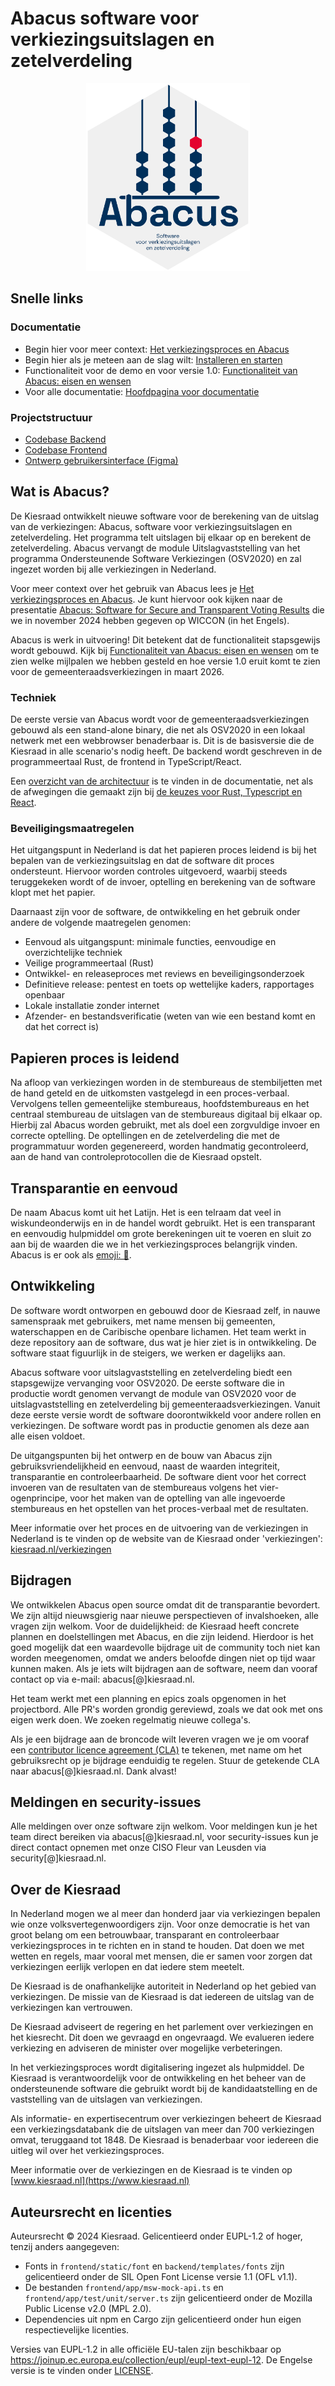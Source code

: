 # Abacus software voor verkiezingsuitslagen en zetelverdeling

<p align="center">
<img src="/documentatie/img/abacus.svg" alt="Abacus software voor verkiezingsuitslagen en zetelverdeling" height="300px">
</p>

## Snelle links

### Documentatie

- Begin hier voor meer context: [Het verkiezingsproces en Abacus](/documentatie/gebruikersdocumentatie/verkiezingsproces-en-abacus.md)
- Begin hier als je meteen aan de slag wilt: [Installeren en starten](/documentatie/gebruikersdocumentatie/installeren-en-starten.md)
- Functionaliteit voor de demo en voor versie 1.0: [Functionaliteit van Abacus: eisen en wensen](/documentatie/functionaliteit/functionaliteit-eisen-en-wensen.md)
- Voor alle documentatie: [Hoofdpagina voor documentatie](/documentatie/README.md)

### Projectstructuur

- [Codebase Backend](/backend/)
- [Codebase Frontend](/frontend/)
- [Ontwerp gebruikersinterface (Figma)](https://www.figma.com/design/xHDfsv69Nhmk3IrWC0303B/Public---Kiesraad---Abacus-optelsoftware?node-id=3190-28385&t=VnghjibSJMqrQepm-1)

## Wat is Abacus?

De Kiesraad ontwikkelt nieuwe software voor de berekening van de uitslag van de verkiezingen: Abacus, software voor verkiezingsuitslagen en zetelverdeling. Het programma telt uitslagen bij elkaar op en berekent de zetelverdeling. Abacus vervangt de module Uitslagvaststelling van het programma Ondersteunende Software Verkiezingen (OSV2020) en zal ingezet worden bij alle verkiezingen in Nederland.

Voor meer context over het gebruik van Abacus lees je [Het verkiezingsproces en Abacus](documentatie/gebruikersdocumentatie/verkiezingsproces-en-abacus.md). Je kunt hiervoor ook kijken naar de presentatie [Abacus: Software for Secure and Transparent Voting Results](https://youtu.be/qhYd_LNS2nQ) die we in november 2024 hebben gegeven op WICCON (in het Engels).

Abacus is werk in uitvoering! Dit betekent dat de functionaliteit stapsgewijs wordt gebouwd. Kijk bij [Functionaliteit van Abacus: eisen en wensen](/documentatie/functionaliteit/functionaliteit-eisen-en-wensen.md) om te zien welke mijlpalen we hebben gesteld en hoe versie 1.0 eruit komt te zien voor de gemeenteraadsverkiezingen in maart 2026.

### Techniek

De eerste versie van Abacus wordt voor de gemeenteraadsverkiezingen gebouwd als een stand-alone binary, die net als OSV2020 in een lokaal netwerk met een webbrowser benaderbaar is. Dit is de basisversie die de Kiesraad in alle scenario's nodig heeft. De backend wordt geschreven in de programmeertaal Rust, de frontend in TypeScript/React.

Een [overzicht van de architectuur](/documentatie/softwarearchitectuur/Overzicht.md) is te vinden in de documentatie, net als de afwegingen die gemaakt zijn bij [de keuzes voor Rust, Typescript en React](</documentatie/softwarearchitectuur/overwegingen-talen-en-frameworks.md>).

### Beveiligingsmaatregelen

Het uitgangspunt in Nederland is dat het papieren proces leidend is bij het bepalen van de verkiezingsuitslag en dat de software dit proces ondersteunt. Hiervoor worden controles uitgevoerd, waarbij steeds teruggekeken wordt of de invoer, optelling en berekening van de software klopt met het papier.

Daarnaast zijn voor de software, de ontwikkeling en het gebruik onder andere de volgende maatregelen genomen:

- Eenvoud als uitgangspunt: minimale functies, eenvoudige en overzichtelijke techniek
- Veilige programmeertaal (Rust)
- Ontwikkel- en releaseproces met reviews en beveiligingsonderzoek
- Definitieve release: pentest en toets op wettelijke kaders, rapportages openbaar
- Lokale installatie zonder internet
- Afzender- en bestandsverificatie (weten van wie een bestand komt en dat het correct is)

## Papieren proces is leidend

Na afloop van verkiezingen worden in de stembureaus de stembiljetten met de hand geteld en de uitkomsten vastgelegd in een proces-verbaal. Vervolgens tellen gemeentelijke stembureaus, hoofdstembureaus en het centraal stembureau de uitslagen van de stembureaus digitaal bij elkaar op. Hierbij zal Abacus worden gebruikt, met als doel een zorgvuldige invoer en correcte optelling. De optellingen en de zetelverdeling die met de programmatuur worden gegenereerd, worden handmatig gecontroleerd, aan de hand van controleprotocollen die de Kiesraad opstelt.

## Transparantie en eenvoud

De naam Abacus komt uit het Latijn. Het is een telraam dat veel in wiskundeonderwijs en in de handel wordt gebruikt. Het is een transparant en eenvoudig hulpmiddel om grote berekeningen uit te voeren en sluit zo aan bij de waarden die we in het verkiezingsproces belangrijk vinden. Abacus is er ook als [emoji: 🧮](https://unicode.org/emoji/charts/full-emoji-list.html#1f9ee).

## Ontwikkeling

De software wordt ontworpen en gebouwd door de Kiesraad zelf, in nauwe samenspraak met gebruikers, met name mensen bij gemeenten, waterschappen en de Caribische openbare lichamen. Het team werkt in deze repository aan de software, dus wat je hier ziet is in ontwikkeling. De software staat figuurlijk in de steigers, we werken er dagelijks aan.

Abacus software voor uitslagvaststelling en zetelverdeling biedt een stapsgewijze vervanging voor OSV2020. De eerste software die in productie wordt genomen vervangt de module van OSV2020 voor de uitslagvaststelling en zetelverdeling bij gemeenteraadsverkiezingen. Vanuit deze eerste versie wordt de software doorontwikkeld voor andere rollen en verkiezingen. De software wordt pas in productie genomen als deze aan alle eisen voldoet.

De uitgangspunten bij het ontwerp en de bouw van Abacus zijn gebruiksvriendelijkheid en eenvoud, naast de waarden integriteit, transparantie en controleerbaarheid. De software dient voor het correct invoeren van de resultaten van de stembureaus volgens het vier-ogenprincipe, voor het maken van de optelling van alle ingevoerde stembureaus en het opstellen van het proces-verbaal met de resultaten.

Meer informatie over het proces en de uitvoering van de verkiezingen in Nederland is te vinden op de website van de Kiesraad onder 'verkiezingen': [kiesraad.nl/verkiezingen](https://www.kiesraad.nl/verkiezingen)

## Bijdragen

We ontwikkelen Abacus open source omdat dit de transparantie bevordert. We zijn altijd nieuwsgierig naar nieuwe perspectieven of invalshoeken, alle vragen zijn welkom. Voor de duidelijkheid: de Kiesraad heeft concrete plannen en doelstellingen met Abacus, en die zijn leidend. Hierdoor is het goed mogelijk dat een waardevolle bijdrage uit de community toch niet kan worden meegenomen, omdat we anders beloofde dingen niet op tijd waar kunnen maken. Als je iets wilt bijdragen aan de software, neem dan vooraf contact op via e-mail: abacus[@]kiesraad.nl.

Het team werkt met een planning en epics zoals opgenomen in het projectbord. Alle PR's worden grondig gereviewd, zoals we dat ook met ons eigen werk doen. We zoeken regelmatig nieuwe collega's.

Als je een bijdrage aan de broncode wilt leveren vragen we je om vooraf een [contributor licence agreement (CLA)](/CLA.md) te tekenen, met name om het gebruiksrecht op je bijdrage eenduidig te regelen. Stuur de getekende CLA naar abacus[@]kiesraad.nl. Dank alvast!

## Meldingen en security-issues

Alle meldingen over onze software zijn welkom. Voor meldingen kun je het team direct bereiken via abacus[@]kiesraad.nl, voor security-issues kun je direct contact opnemen met onze CISO Fleur van Leusden via security[@]kiesraad.nl.

## Over de Kiesraad

In Nederland mogen we al meer dan honderd jaar via verkiezingen bepalen wie onze volksvertegenwoordigers zijn. Voor onze democratie is het van groot belang om een betrouwbaar, transparant en controleerbaar verkiezingsproces in te richten en in stand te houden. Dat doen we met wetten en regels, maar vooral met mensen, die er samen voor zorgen dat verkiezingen eerlijk verlopen en dat iedere stem meetelt.

De Kiesraad is de onafhankelijke autoriteit in Nederland op het gebied van verkiezingen. De missie van de Kiesraad is dat iedereen de uitslag van de verkiezingen kan vertrouwen.

De Kiesraad adviseert de regering en het parlement over verkiezingen en het kiesrecht. Dit doen we gevraagd en ongevraagd. We evalueren iedere verkiezing en adviseren de minister over mogelijke verbeteringen.

In het verkiezingsproces wordt digitalisering ingezet als hulpmiddel. De Kiesraad is verantwoordelijk voor de ontwikkeling en het beheer van de ondersteunende software die gebruikt wordt bij de kandidaatstelling en de vaststelling van de uitslagen van verkiezingen.

Als informatie- en expertisecentrum over verkiezingen beheert de Kiesraad een verkiezingsdatabank die de uitslagen van meer dan 700 verkiezingen omvat, teruggaand tot 1848. De Kiesraad is benaderbaar voor iedereen die uitleg wil over het verkiezingsproces.

Meer informatie over de verkiezingen en de Kiesraad is te vinden op [www.kiesraad.nl](https://www.kiesraad.nl)

## Auteursrecht en licenties

Auteursrecht © 2024 Kiesraad.
Gelicentieerd onder EUPL-1.2 of hoger, tenzij anders aangegeven:

- Fonts in `frontend/static/font` en `backend/templates/fonts` zijn gelicentieerd onder de SIL Open Font License versie 1.1 (OFL v1.1).
- De bestanden `frontend/app/msw-mock-api.ts` en `frontend/app/test/unit/server.ts`
  zijn gelicentieerd onder de Mozilla Public License v2.0 (MPL 2.0).
- Dependencies uit npm en Cargo zijn gelicentieerd onder hun eigen respectievelijke licenties.

Versies van EUPL-1.2 in alle officiële EU-talen zijn beschikbaar op
<https://joinup.ec.europa.eu/collection/eupl/eupl-text-eupl-12>.
De Engelse versie is te vinden onder [LICENSE](LICENSE).
